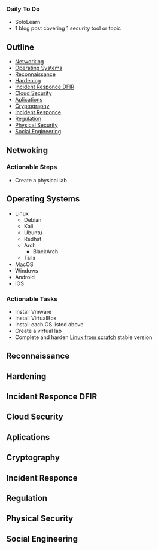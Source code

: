 ---
---

### Daily To Do 
- SoloLearn 
- 1 blog post covering 1 security tool or topic

## Outline 

- [Networking](##)
- [Operating Systems](##)
- [Reconnaissance](##)
- [Hardening](##)
- [Incident Responce DFIR](##)
- [Cloud Security](##)
- [Aplications](##)
- [Cryptography](##)
- [Incident Responce](##)
- [Regulation](##)
- [Physical Security](##)
- [Social Engineering](##)

## Netwoking 

### Actionable Steps 

- Create a physical lab

## Operating Systems 

- Linux 
   - Debian 
    - Kali 
    - Ubuntu
  - Redhat
  - Arch 
    - BlackArch 
  - Tails
- MacOS
- Windows 
- Android 
- iOS

### Actionable Tasks 

- Install Vmware 
- Install VirtualBox 
- Install each OS listed above 
- Create a virtual lab 
- Complete and harden [Linux from scratch](https://www.linuxfromscratch.org/lfs/downloads/stable/) stable version

## Reconnaissance 
## Hardening 
## Incident Responce DFIR
## Cloud Security
## Aplications
## Cryptography 
## Incident Responce
## Regulation
## Physical Security
## Social Engineering
